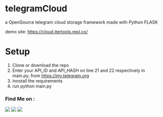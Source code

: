# telegramCloud
a OpenSource telegram cloud storage framework made with Python FLASK

demo site: https://cloud.itertools.repl.co/

# Setup 
1. Clone or download the repo
2. Enter your API_ID and API_HASH on line 21 and 22 respectively in main.py, from <a href=https://my.telegram.org>https://my.telegram.org</a>
3. Innstall the requirements
4. run python main.py



### Find Me on :
<p align="left">
  <a href="https://github.com/adhiraj-ranjan" target="_blank"><img src="https://img.shields.io/badge/Github-adhiraj--ranjan-green?style=for-the-badge&logo=github"></a>
  <a href="https://www.instagram.com/adhirajranjan.i" target="_blank"><img src="https://img.shields.io/badge/IG-adhiraj_ranjan-pink?style=for-the-badge&logo=instagram"></a>
  <a href="https://t.me/adhirajranjan" target="_blank"><img src="https://img.shields.io/badge/TELEGRAM-ADHIRAJ%20RANJAN-blue?style=for-the-badge&logo=telegram"></a>
  
</p>
